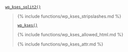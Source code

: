 <p><code><a href="https://developer.wordpress.org/reference/functions/wp_kses_split2/">wp_kses_split2()</a></code></p>

<blockquote>

{% include functions/wp_kses_stripslashes.md %}

<p><code><a href="https://developer.wordpress.org/reference/functions/wp_kses/">wp_kses()</a></code></p>

{% include functions/wp_kses_allowed_html.md %}

{% include functions/wp_kses_attr.md %}

</blockquote>
